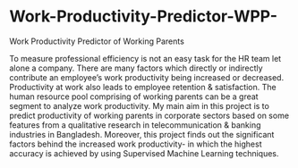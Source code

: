 # Work-Productivity-Predictor-WPP-
Work Productivity Predictor of Working Parents


To measure professional efficiency is not an easy task for the HR team let alone a company. 
There are many factors which directly or indirectly contribute an employee’s work 
productivity being increased or decreased. Productivity at work also leads to employee 
retention & satisfaction. The human resource pool comprising of working parents can be a 
great segment to analyze work productivity. My main aim in this project is to predict 
productivity of working parents in corporate sectors based on some features from a 
qualitative research in telecommunication & banking industries in Bangladesh. Moreover, 
this project finds out the significant factors behind the increased work productivity- in 
which the highest accuracy is achieved by using Supervised Machine Learning techniques.
